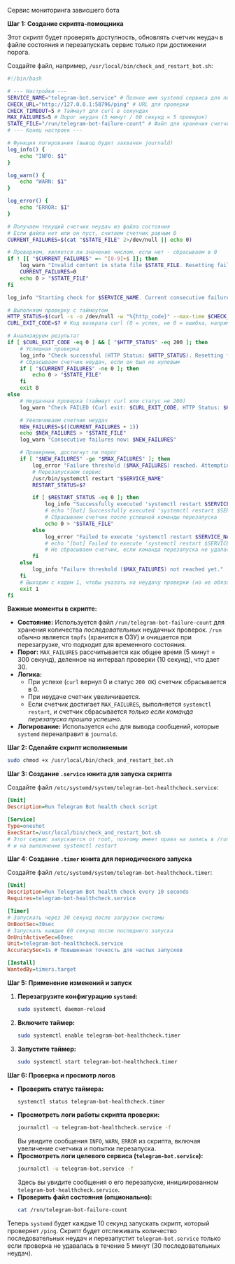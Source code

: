 Сервис мониторинга зависшего бота

**Шаг 1: Создание скрипта-помощника**

Этот скрипт будет проверять доступность, обновлять счетчик неудач в файле состояния и перезапускать сервис только при достижении порога.

Создайте файл, например, `/usr/local/bin/check_and_restart_bot.sh`:

```bash
#!/bin/bash

# --- Настройки ---
SERVICE_NAME="telegram-bot.service" # Полное имя systemd сервиса для перезапуска
CHECK_URL="http://127.0.0.1:58796/ping" # URL для проверки
CHECK_TIMEOUT=5 # Таймаут для curl в секундах
MAX_FAILURES=5 # Порог неудач (5 минут / 60 секунд = 5 проверок)
STATE_FILE="/run/telegram-bot-failure-count" # Файл для хранения счетчика неудач (/run обычно tmpfs)
# --- Конец настроек ---

# Функция логирования (вывод будет захвачен journald)
log_info() {
    echo "INFO: $1"
}

log_warn() {
    echo "WARN: $1"
}

log_error() {
    echo "ERROR: $1"
}

# Получаем текущий счетчик неудач из файла состояния
# Если файла нет или он пуст, считаем счетчик равным 0
CURRENT_FAILURES=$(cat "$STATE_FILE" 2>/dev/null || echo 0)

# Проверяем, является ли значение числом, если нет - сбрасываем в 0
if ! [[ "$CURRENT_FAILURES" =~ ^[0-9]+$ ]]; then
    log_warn "Invalid content in state file $STATE_FILE. Resetting failures to 0."
    CURRENT_FAILURES=0
    echo 0 > "$STATE_FILE"
fi

log_info "Starting check for $SERVICE_NAME. Current consecutive failures: $CURRENT_FAILURES"

# Выполняем проверку с таймаутом
HTTP_STATUS=$(curl -s -o /dev/null -w "%{http_code}" --max-time $CHECK_TIMEOUT $CHECK_URL)
CURL_EXIT_CODE=$? # Код возврата curl (0 = успех, не 0 = ошибка, например таймаут)

# Анализируем результат
if [ $CURL_EXIT_CODE -eq 0 ] && [ "$HTTP_STATUS" -eq 200 ]; then
    # Успешная проверка
    log_info "Check successful (HTTP Status: $HTTP_STATUS). Resetting failure count."
    # Сбрасываем счетчик неудач, если он был не нулевым
    if [ "$CURRENT_FAILURES" -ne 0 ]; then
        echo 0 > "$STATE_FILE"
    fi
    exit 0
else
    # Неудачная проверка (таймаут curl или статус не 200)
    log_warn "Check FAILED (Curl exit: $CURL_EXIT_CODE, HTTP Status: $HTTP_STATUS). Incrementing failure count."

    # Увеличиваем счетчик неудач
    NEW_FAILURES=$((CURRENT_FAILURES + 1))
    echo $NEW_FAILURES > "$STATE_FILE"
    log_warn "Consecutive failures now: $NEW_FAILURES"

    # Проверяем, достигнут ли порог
    if [ "$NEW_FAILURES" -ge "$MAX_FAILURES" ]; then
        log_error "Failure threshold ($MAX_FAILURES) reached. Attempting to restart $SERVICE_NAME..."
        # Перезапускаем сервис
        /usr/bin/systemctl restart "$SERVICE_NAME"
        RESTART_STATUS=$?

        if [ $RESTART_STATUS -eq 0 ]; then
            log_info "Successfully executed 'systemctl restart $SERVICE_NAME'. Resetting failure count."
            # echo "[bot] Successfully executed 'systemctl restart $SERVICE_NAME'. Resetting failure count." | /usr/sbin/sendmail
            # Сбрасываем счетчик после успешной команды перезапуска
            echo 0 > "$STATE_FILE"
        else
            log_error "Failed to execute 'systemctl restart $SERVICE_NAME'. Exit code: $RESTART_STATUS. Failure count remains $NEW_FAILURES."
            # echo "[bot] Failed to execute 'systemctl restart $SERVICE_NAME'. Exit code: $RESTART_STATUS. Failure count remains $NEW_FAILURES." | /usr/sbin/sendmail
            # Не сбрасываем счетчик, если команда перезапуска не удалась
        fi
    else
        log_info "Failure threshold ($MAX_FAILURES) not reached yet."
    fi
    # Выходим с кодом 1, чтобы указать на неудачу проверки (но не обязательно перезапуск)
    exit 1
fi

```

**Важные моменты в скрипте:**

*   **Состояние:** Используется файл `/run/telegram-bot-failure-count` для хранения количества *последовательных* неудачных проверок. `/run` обычно является `tmpfs` (хранится в ОЗУ) и очищается при перезагрузке, что подходит для временного состояния.
*   **Порог:** `MAX_FAILURES` рассчитывается как общее время (5 минут = 300 секунд), деленное на интервал проверки (10 секунд), что дает 30.
*   **Логика:**
    *   При успехе (`curl` вернул 0 и статус `200 OK`) счетчик сбрасывается в 0.
    *   При неудаче счетчик увеличивается.
    *   Если счетчик достигает `MAX_FAILURES`, выполняется `systemctl restart`, и счетчик сбрасывается *только если команда перезапуска прошла успешно*.
*   **Логирование:** Используется `echo` для вывода сообщений, которые `systemd` перенаправит в `journald`.

**Шаг 2: Сделайте скрипт исполняемым**

```bash
sudo chmod +x /usr/local/bin/check_and_restart_bot.sh
```

**Шаг 3: Создание `.service` юнита для запуска скрипта**

Создайте файл `/etc/systemd/system/telegram-bot-healthcheck.service`:

```ini
[Unit]
Description=Run Telegram Bot health check script

[Service]
Type=oneshot
ExecStart=/usr/local/bin/check_and_restart_bot.sh
# Этот сервис запускается от root, поэтому имеет права на запись в /run
# и на выполнение systemctl restart
```

**Шаг 4: Создание `.timer` юнита для периодического запуска**

Создайте файл `/etc/systemd/system/telegram-bot-healthcheck.timer`:

```ini
[Unit]
Description=Run Telegram Bot health check every 10 seconds
Requires=telegram-bot-healthcheck.service

[Timer]
# Запускать через 30 секунд после загрузки системы
OnBootSec=30sec
# Запускать каждые 60 секунд после последнего запуска
OnUnitActiveSec=60sec
Unit=telegram-bot-healthcheck.service
AccuracySec=1s # Повышенная точность для частых запусков

[Install]
WantedBy=timers.target
```

**Шаг 5: Применение изменений и запуск**

1.  **Перезагрузите конфигурацию `systemd`:**
    ```bash
    sudo systemctl daemon-reload
    ```
2.  **Включите таймер:**
    ```bash
    sudo systemctl enable telegram-bot-healthcheck.timer
    ```
3.  **Запустите таймер:**
    ```bash
    sudo systemctl start telegram-bot-healthcheck.timer
    ```

**Шаг 6: Проверка и просмотр логов**

*   **Проверить статус таймера:**
    ```bash
    systemctl status telegram-bot-healthcheck.timer
    ```
*   **Просмотреть логи работы скрипта проверки:**
    ```bash
    journalctl -u telegram-bot-healthcheck.service -f
    ```
    Вы увидите сообщения `INFO`, `WARN`, `ERROR` из скрипта, включая увеличение счетчика и попытки перезапуска.
*   **Просмотреть логи целевого сервиса (`telegram-bot.service`):**
    ```bash
    journalctl -u telegram-bot.service -f
    ```
    Здесь вы увидите сообщения о его перезапуске, инициированном `telegram-bot-healthcheck.service`.
*   **Проверить файл состояния (опционально):**
    ```bash
    cat /run/telegram-bot-failure-count
    ```

Теперь `systemd` будет каждые 10 секунд запускать скрипт, который проверяет `/ping`. Скрипт будет отслеживать количество последовательных неудач и перезапустит `telegram-bot.service` только если проверка не удавалась в течение 5 минут (30 последовательных неудач).